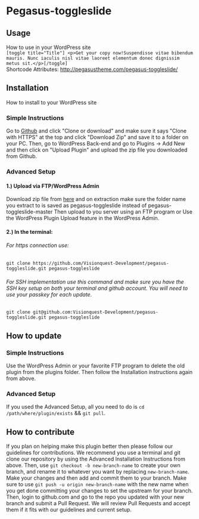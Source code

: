 # Pegasus-toggleslide
 
## Usage
How to use in your WordPress site<br>
`[toggle title="Title"] <p>Get your copy now!Suspendisse vitae bibendum mauris. Nunc iaculis nisl vitae laoreet elementum donec dignissim metus sit.</p>[/toggle]`<br>
Shortcode Attributes: http://pegasustheme.com/pegasus-toggleslide/


## Installation
How to install to your WordPress site

### Simple Instructions 
Go to [Github](https://github.com/Visionquest-Development/pegasus-toggleslide "Github") and click "Clone or download" and make sure it says "Clone with HTTPS" at the top and click "Download Zip" and save it to a folder on your PC. Then, go to WordPress Back-end and go to Plugins -> Add New and then click on "Upload Plugin" and upload the zip file you downloaded from Github.

### Advanced Setup 
#### 1.) Upload via FTP/WordPress Admin<br>
Download zip file from [here](https://github.com/Visionquest-Development/pegasus-toggleslide/archive/master.zip "Github") and on extraction make sure the folder name you extract to is saved as pegasus-toggleslide instead of pegasus-toggleslide-master
Then upload to you server using an FTP program or Use the WordPress Plugin Upload feature in the WordPress Admin.<br>
#### 2.) In the terminal:
###### For https connection use:
`git clone https://github.com/Visionquest-Development/pegasus-toggleslide.git pegasus-toggleslide`

###### For SSH implementation use this command and make sure you have the SSH key setup on both your terminal and github account. You will need to use your passkey for each update.
`git clone git@github.com:Visionquest-Development/pegasus-toggleslide.git pegasus-toggleslide`



## How to update
### Simple Instructions
Use the WordPress Admin or your favorite FTP program to delete the old plugin from the plugins folder. Then follow the Installation instructions again from above.

### Advanced Setup 
If you used the Advanced Setup, all you need to do is `cd /path/where/plugin/exists` && `git pull`.


## How to contribute
If you plan on helping make this plugin better then please follow our guidelines for contributions. We recommend you use a terminal and git clone our repository by using the Advanced Installation Instructions from above. Then, use `git checkout -b new-branch-name` to create your own branch, and rename it to whatever you want by replacing `new-branch-name`. Make your changes and then add and commit them to your branch. Make sure to use `git push -u origin new-branch-name` with the new name when you get done committing your changes to set the upstream for your branch. Then, login to github.com and go to the repo you updated with your new branch and submit a Pull Request. We will review Pull Requests and accept them if it fits with our guidelines and current setup.




